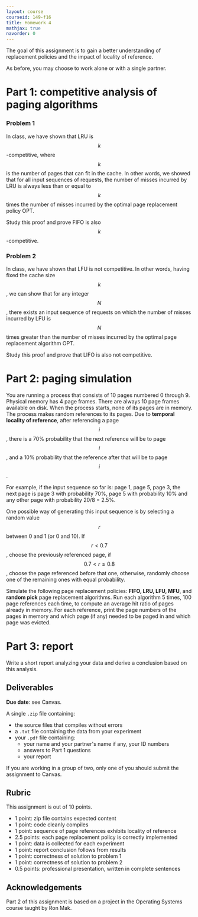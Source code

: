 ```yaml
---
layout: course
courseid: 149-f16
title: Homework 4
mathjax: true
navorder: 0
---
```


The goal of this assignment is to gain a better understanding of replacement policies and the impact of locality of reference.

As before, you may choose to work alone or with a single partner.

# Part 1: competitive analysis of paging algorithms

### Problem 1

In class, we have shown that LRU is $$k$$-competitive, where $$k$$ is the number of pages that can fit in the cache. In other words, we showed that for all input sequences  of requests, the number of misses incurred by LRU is always less than or equal to $$k$$ times the number of misses incurred by the optimal page replacement policy OPT.

Study this proof and prove FIFO is also $$k$$-competitive.

### Problem 2

In class, we have shown that LFU is not competitive. In other words, having fixed the cache size $$k$$, we can show that for any integer $$N$$, there exists an input sequence of requests on which the number of misses incurred by LFU is $$N$$ times greater than the number of misses incurred by the optimal page replacement algorithm OPT.

Study this proof and prove that LIFO is also not competitive.

# Part 2: paging simulation

You are running a process that consists of 10 pages numbered 0 through 9. Physical memory has 4 page frames. There are always 10 page frames available on disk. When the process starts, none of its pages are in memory. The process makes random references to its pages. Due to __temporal locality of reference__, after referencing a page $$i$$, there is a 70% probability that the next reference will be to page $$i$$, and a 10% probability that the reference after that will be to page $$i$$.

For example, if the input sequence so far is: page 1, page 5, page 3, the next page is page 3 with probability 70%, page 5 with probability 10% and any other page with probability 20/8 = 2.5%.

One possible way of generating this input sequence is by selecting a random value $$r$$ between 0 and 1 (or 0 and 10). If $$r< 0.7$$, choose the previously referenced page, if $$0.7 < r \leq 0.8$$, choose the page referenced before that one, otherwise, randomly choose one of the remaining ones with equal probability.

Simulate the following page replacement policies: __FIFO, LRU, LFU, MFU__, and __random pick__ page replacement algorithms. Run each algorithm 5 times, 100 page references each time, to compute an average hit ratio of pages already in memory. For each reference, print the page numbers of the pages in memory and which page (if any) needed to be paged in and which page was evicted.

# Part 3: report

Write a short report analyzing your data and derive a conclusion based on this analysis.

## Deliverables

__Due date__: see Canvas.

A single `.zip` file containing:

* the source files that compiles without errors
* a `.txt` file containing the data from your experiment
* your `.pdf` file containing:
  * your name and your partner's name if any, your ID numbers
  * answers to Part 1 questions
  * your report

If you are working in a group of two, only one of you should submit the assignment to Canvas.

## Rubric

This assignment is out of 10 points.

* 1 point: zip file contains expected content
* 1 point: code cleanly compiles
* 1 point: sequence of page references exhibits locality of reference
* 2.5 points: each page replacement policy is correctly implemented
* 1 point: data is collected for each experiment
* 1 point: report conclusion follows from results
* 1 point: correctness of solution to problem 1
* 1 point: correctness of solution to problem 2
* 0.5 points: professional presentation, written in complete sentences

## Acknowledgements

Part 2 of this assignment is based on a project in the Operating Systems course taught by Ron Mak.
